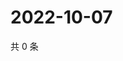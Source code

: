 # 2022-10-07

共 0 条

<!-- BEGIN WEIBO -->
<!-- 最后更新时间 Fri Oct 07 2022 01:22:09 GMT+0800 (China Standard Time) -->

<!-- END WEIBO -->
